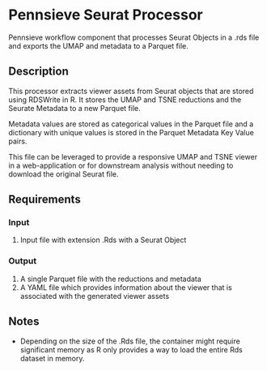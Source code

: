 # Pennsieve Seurat Processor
Pennsieve workflow component that processes Seurat Objects in a .rds file and exports the UMAP and metadata to a Parquet file.

## Description
This processor extracts viewer assets from Seurat objects that are stored using RDSWrite in R.
It stores the UMAP and TSNE reductions and the Seurate Metadata to a new Parquet file.

Metadata values are stored as categorical values in the Parquet file and a dictionary with unique values
is stored in the Parquet Metadata Key Value pairs. 

This file can be leveraged to provide a responsive UMAP and TSNE viewer in a web-application or for
downstream analysis without needing to download the original Seurat file. 

## Requirements
### Input
1. Input file with extension .Rds with a Seurat Object

### Output
1. A single Parquet file with the reductions and metadata 
2. A YAML file which provides information about the viewer that is associated with the generated viewer assets

## Notes
- Depending on the size of the .Rds file, the container might require significant memory as R only provides a way to load the entire Rds dataset in memory.

